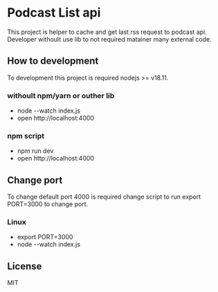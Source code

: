 # Podcast List api

This project is helper to cache and get last rss request to podcast api. Developer withoult use lib to not required matainer many external code.

## How to development

To development this project is required nodejs >= v18.11.


### withoult npm/yarn or outher lib

- node --watch index.js
- open http://localhost:4000

### npm script

- npm run dev
- open http://localhost:4000

## Change port

To change default port 4000 is required change script to run export PORT=3000 to change port.

### Linux

- export PORT=3000
- node --watch index.js

## License

MIT
